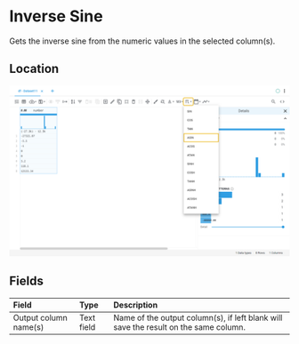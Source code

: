 # Inverse Sine
Gets the inverse sine from the numeric values in the selected column(s).
## Location
![Inverse Sine on the interface](../../docs/screenshots/location/asin.png)
## Fields
| Field | Type | Description |
| :--- | :--- | :--- |
| Output column name(s) | Text field | Name of the output column(s), if left blank will save the result on the same column. |